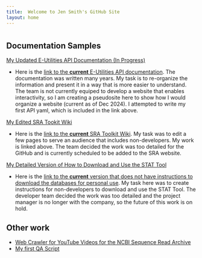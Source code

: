 ```yaml
---
title:  Welcome to Jen Smith's GitHub Site
layout: home
---
```


#

## Documentation Samples



[My Updated E-Utilities API Documentation (In Progress)](https://github.com/jenpetsmit/eutilities/blob/main/getting_started.md)
  - Here is the [link to the **current** E-Utilities API documentation](https://www.ncbi.nlm.nih.gov/books/NBK25500/). The documentation was written many years. My task is to re-organize the information and present it in a way that is more easier to understand. The team is not currently equiped to develop a website that enables interactivity, so I am creating a pseudosite here to show how I would organize a website (current as of Dec 2024). I attempted to write my first API yaml, which is included in the link above.

[My Edited SRA Tookit Wiki](https://github.com/jenpetsmit/tk_wiki/wiki)
  - Here is the [link to the **current** SRA Toolkit Wiki](https://github.com/ncbi/sra-tools/wiki). My task was to edit a few pages to serve an audience that includes non-developers. My work is linked above. The team decided the work was too detailed for the GitHub and is currently scheduled to be added to the SRA website.
 
[My Detailed Version of How to Download and Use the STAT Tool](https://github.com/jenpetsmit/STAT_Tool/blob/main/STAT_Tool.md)
  - Here is the [link to the **current** version that does not have instructions to download the databases for personal use](https://github.com/ncbi/ngs-tools/tree/tax/tools/tax). My task here was to create instructions for non-developers to download and use the STAT Tool. The developer team decided the work was too detailed and the project manager is no longer with the company, so the future of this work is on hold.

## Other work
* [Web Crawler for YouTube Videos for the NCBI Sequence Read Archive](https://github.com/jenpetsmit/python/blob/main/webcrawler.md) 
* [My first QA Script](https://github.com/jenpetsmit/jenpetsmit.github.io/blob/main/QA.md)

